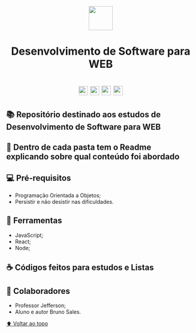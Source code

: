 <div align="center"> 
    <img width=64px height=64px src="https://img.icons8.com/nolan/64/web.png"/>
</div>

<div align="center">

<h1> Desenvolvimento de Software para WEB <h1>

<img height=24he src="https://img.shields.io/github/repo-size/brunossales/WEB_2022.1" /> 
<img height=24he src="https://img.shields.io/github/languages/count/brunossales/WEB_2022.1" /> 
<img height=25he src="https://img.shields.io/github/stars/brunossales/WEB_2022.1?style=social" /> 
<img height=25he src="https://img.shields.io/github/forks/brunossales/WEB_2022.1?style=social" /> 

</div>

<h2>📚 Repositório destinado aos estudos de Desenvolvimento de Software para WEB </h2>

<h2>📁 Dentro de cada pasta tem o Readme explicando sobre qual conteúdo foi abordado </h2>

<h2>💻 Pré-requisitos </h2>
<ul>
    <li> Programação Orientada a Objetos; </li>
    <li> Persistir e não desistir nas dificuldades. </li>
</ul>

<h2>🚀 Ferramentas </h2>
<ul>
    <li> JavaScript; </li>
    <li> React; </li>
    <li> Node; </li>
</ul>

<h2>☕ Códigos feitos para estudos e Listas </h2>

<h2>🤝 Colaboradores </h2>
    <ul>
    <li> Professor Jefferson; </li>
    <li> Aluno e autor Bruno Sales. </li>
</ul>

[⬆ Voltar ao topo](https://github.com/brunossales/WEB_2022.1#readme)<br>